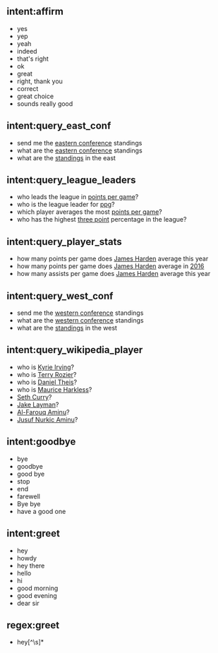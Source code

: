 ## intent:affirm
- yes
- yep
- yeah
- indeed
- that's right
- ok
- great
- right, thank you
- correct
- great choice
- sounds really good

## intent:query_east_conf
- send me the [eastern conference](east_conf) standings
- what are the [eastern conference](east_conf) standings
- what are the [standings](east_conf) in the east

## intent:query_league_leaders
- who leads the league in [points per game](stat)?
- who is the league leader for [ppg](stat)?
- which player averages the most [points per game](stat)?
- who has the highest [three point](stat) percentage in the league?

## intent:query_player_stats
- how many points per game does [James Harden](player) average this year
- how many points per game does [James Harden](player) average in [2016](date)
- how many assists per game does [James Harden](player) average this year

## intent:query_west_conf
- send me the [western conference](west_conf) standings
- what are the [western conference](west_conf) standings
- what are the [standings](west_conf) in the west

## intent:query_wikipedia_player
- who is [Kyrie Irving](player)?
- who is [Terry Rozier](player)?
- who is [Daniel Theis](player)?
- who is [Maurice Harkless](player)?
- [Seth Curry](player)?
- [Jake Layman](player)?
- [Al-Farouq Aminu](player)?
- [Jusuf Nurkic Aminu](player)?


## intent:goodbye
- bye
- goodbye
- good bye
- stop
- end
- farewell
- Bye bye
- have a good one

## intent:greet
- hey
- howdy
- hey there
- hello
- hi
- good morning
- good evening
- dear sir

## regex:greet
- hey[^\s]*
